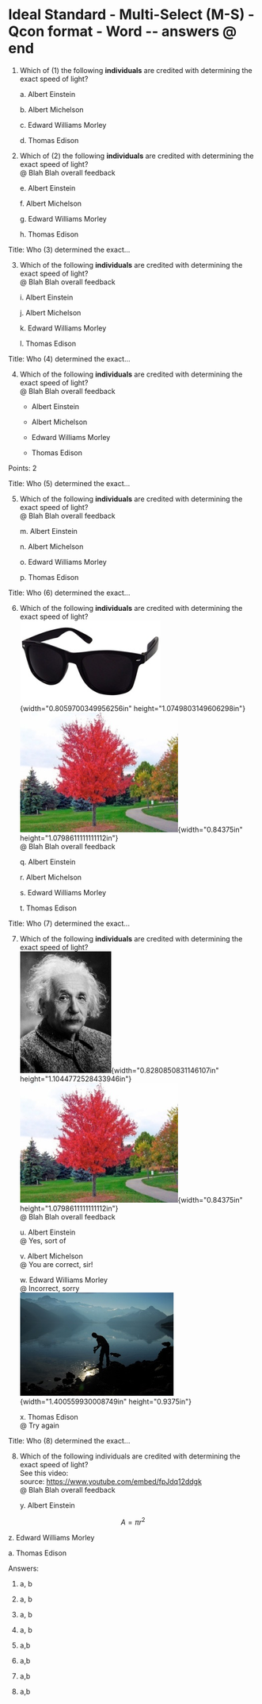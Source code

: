 # Ideal Standard - Multi-Select (M-S) - Qcon format - Word -- answers @ end

1.  Which of (1) the following **individuals** are credited with determining the exact speed of light?

    a.  Albert Einstein

    b.  Albert Michelson

    c.  Edward Williams Morley

    d.  Thomas Edison

2.  Which of (2) the following **individuals** are credited with determining the exact speed of light?\
    @ Blah Blah overall feedback

    e.  Albert Einstein

    f.  Albert Michelson

    g.  Edward Williams Morley

    h.  Thomas Edison

Title: Who (3) determined the exact...

3.  Which of the following **individuals** are credited with determining the exact speed of light?\
    @ Blah Blah overall feedback

    i.  Albert Einstein

    j.  Albert Michelson

    k.  Edward Williams Morley

    l.  Thomas Edison

Title: Who (4) determined the exact...

4.  Which of the following **individuals** are credited with determining the exact speed of light?\
    @ Blah Blah overall feedback

    -   Albert Einstein

    -   Albert Michelson

    -   Edward Williams Morley

    -   Thomas Edison

Points: 2

Title: Who (5) determined the exact...

5.  Which of the following **individuals** are credited with determining the exact speed of light?\
    @ Blah Blah overall feedback

    m.  Albert Einstein

    n.  Albert Michelson

    o.  Edward Williams Morley

    p.  Thomas Edison

Title: Who (6) determined the exact...

6.  Which of the following **individuals** are credited with determining the exact speed of light?\
    ![](./media/image1.jpeg){width="0.8059700349956256in" height="1.0749803149606298in"} ![](./media/image2.jpeg){width="0.84375in" height="1.0798611111111112in"}\
    @ Blah Blah overall feedback

    q.  Albert Einstein

    r.  Albert Michelson

    s.  Edward Williams Morley

    t.  Thomas Edison

Title: Who (7) determined the exact...

7.  Which of the following **individuals** are credited with determining the exact speed of light?\
    ![](./media/image3.jpeg){width="0.8280850831146107in" height="1.1044772528433946in"} ![](./media/image2.jpeg){width="0.84375in" height="1.0798611111111112in"}\
    @ Blah Blah overall feedback

    u.  Albert Einstein\
        @ Yes, sort of

    v.  Albert Michelson\
        @ You are correct, sir!

    w.  Edward Williams Morley\
        @ Incorrect, sorry\
        ![](./media/image4.jpeg){width="1.400559930008749in" height="0.9375in"}

    x.  Thomas Edison\
        @ Try again

Title: Who (8) determined the exact...

8.  Which of the following individuals are credited with determining the exact speed of light?\
    See this video:\
    source: <https://www.youtube.com/embed/fpJdq12ddgk>\
    @ Blah Blah overall feedback

    y.  Albert Einstein

$$A = \pi r^{2}$$

z.  Edward Williams Morley

a.  Thomas Edison

Answers:

1.  a, b

2.  a, b

3.  a, b

4.  a, b

5.  a,b

6.  a,b

7.  a,b

8.  a,b
